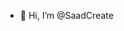 - 👋 Hi, I’m @SaadCreate

<!---
SaadCreate/SaadCreate is a ✨ special ✨ repository because its `README.md` (this file) appears on your GitHub profile.
You can click the Preview link to take a look at your changes.
--->
